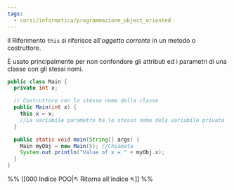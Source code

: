 ```yaml
---
tags:
  - corsi/informatica/programmazione_object_oriented
---
```

Il Riferimento `this` si riferisce all'*oggetto corrente* in un metodo o costruttore.

È usato principalmente per non confondere gli attributi ed i parametri di una classe con gli stessi nomi.

```java
public class Main {
  private int x;

  // Costruttore con lo stesso nome della classe
  public Main(int x) {
    this.x = x; 
    //La variabile parametro ha lo stesso nome dela variabile privata
  }

  public static void main(String[] args) {
    Main myObj = new Main(5); //Chiamata
    System.out.println("Value of x = " + myObj.x);
  }
}
```



%%
[[000 Indice POO|↖ Ritorna all'indice ↖]]
%%